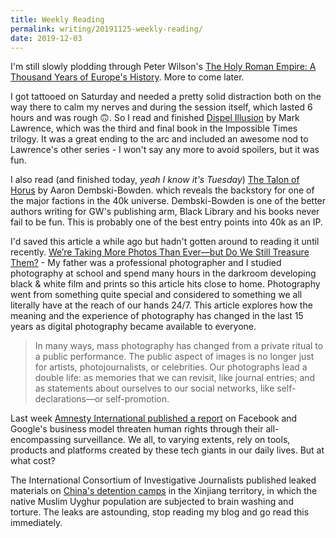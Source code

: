 ```yaml
---
title: Weekly Reading
permalink: writing/20191125-weekly-reading/
date: 2019-12-03
---
```


I'm still slowly plodding through Peter Wilson's [The Holy Roman Empire: A Thousand Years of Europe's History](https://www.goodreads.com/book/show/31456148-the-holy-roman-empire). More to come later.

I got tattooed on Saturday and needed a pretty solid distraction both on the way there to calm my nerves and during the session itself, which lasted 6 hours and was rough 🙃. So I read and finished [Dispel Illusion](https://www.goodreads.com/book/show/44806008-dispel-illusion) by Mark Lawrence, which was the third and final book in the Impossible Times trilogy. It was a great ending to the arc and included an awesome nod to Lawrence's other series - I won't say any more to avoid spoilers, but it was fun.

I also read (and finished today, *yeah I know it's Tuesday*) [The Talon of Horus](https://www.goodreads.com/book/show/33132612-the-talon-of-horus) by Aaron Dembski-Bowden. which reveals the backstory for one of the major factions in the 40k universe. Dembski-Bowden is one of the better authors writing for GW's publishing arm, Black Library and his books never fail to be fun. This is probably one of the best entry points into 40k as an IP.

I'd saved this article a while ago but hadn't gotten around to reading it until recently. [We’re Taking More Photos Than Ever—but Do We Still Treasure Them?](https://www.artsy.net/article/artsy-editorial-photos-treasure-them) - My father was a professional photographer and I studied photography at school and spend many hours in the darkroom developing black & white film and prints so this article hits close to home. Photography went from something quite special and considered to something we all literally have at the reach of our hands 24/7. This article explores how the meaning and the experience of photography has changed in the last 15 years as digital photography became available to everyone. 

> In many ways, mass photography has changed from a private ritual to a public performance. The public aspect of images is no longer just for artists, photojournalists, or celebrities. Our photographs lead a double life: as memories that we can revisit, like journal entries; and as statements about ourselves to our social networks, like self-declarations—or self-promotion.

Last week [Amnesty International published a report](https://www.amnesty.org/en/documents/pol30/1404/2019/en/) on Facebook and Google's business model threaten human rights through their all-encompassing surveillance. We all, to varying extents, rely on tools, products and platforms created by these tech giants in our daily lives. But at what cost?

The International Consortium of Investigative Journalists published leaked materials on [China's detention camps](https://www.icij.org/investigations/china-cables/exposed-chinas-operating-manuals-for-mass-internment-and-arrest-by-algorithm/) in the Xinjiang territory, in which the native Muslim Uyghur population are subjected to brain washing and torture. The leaks are astounding, stop reading my blog and go read this immediately.
